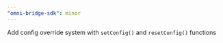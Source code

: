 ```yaml
---
"omni-bridge-sdk": minor
---
```


Add config override system with `setConfig()` and `resetConfig()` functions
